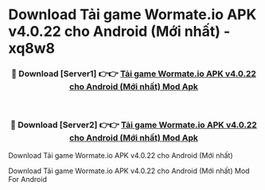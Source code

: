 # Download Tải game Wormate.io APK v4.0.22 cho Android (Mới nhất) - xq8w8


<div align="center">
<h3>🔴 Download [Server1] 👉👉 <a href="https://apk-comot.site?title=Tải_game_Wormate.io_APK_v4.0.22_cho_Android_(Mới_nhất)">Tải game Wormate.io APK v4.0.22 cho Android (Mới nhất) Mod Apk</a></h3><br>
<h3>🔴 Download [Server2] 👉👉 <a href="https://apk-comot.site?title=Tải_game_Wormate.io_APK_v4.0.22_cho_Android_(Mới_nhất)">Tải game Wormate.io APK v4.0.22 cho Android (Mới nhất) Mod Apk</a></h3>
</div>



Download Tải game Wormate.io APK v4.0.22 cho Android (Mới nhất) 

Download Tải game Wormate.io APK v4.0.22 cho Android (Mới nhất) Mod For Android